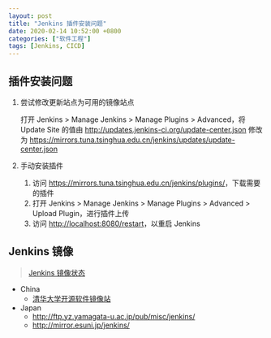 ```yaml
---
layout: post
title: "Jenkins 插件安装问题"
date: 2020-02-14 10:52:00 +0800
categories: ["软件工程"]
tags: [Jenkins, CICD]
---
```


## 插件安装问题

1. 尝试修改更新站点为可用的镜像站点

   打开 Jenkins > Manage Jenkins > Manage Plugins > Advanced，将 Update Site 的值由 <http://updates.jenkins-ci.org/update-center.json> 修改为 <https://mirrors.tuna.tsinghua.edu.cn/jenkins/updates/update-center.json>

1. 手动安装插件

   1. 访问 <https://mirrors.tuna.tsinghua.edu.cn/jenkins/plugins/>，下载需要的插件
   1. 打开 Jenkins > Manage Jenkins > Manage Plugins > Advanced > Upload Plugin，进行插件上传
   1. 访问 <http://localhost:8080/restart>，以重启 Jenkins

## Jenkins 镜像

> [Jenkins 镜像状态](http://mirrors.jenkins-ci.org/status.html)

- China
  - [清华大学开源软件镜像站](https://mirrors.tuna.tsinghua.edu.cn/jenkins/)
- Japan
  - <http://ftp.yz.yamagata-u.ac.jp/pub/misc/jenkins/>
  - <http://mirror.esuni.jp/jenkins/>
